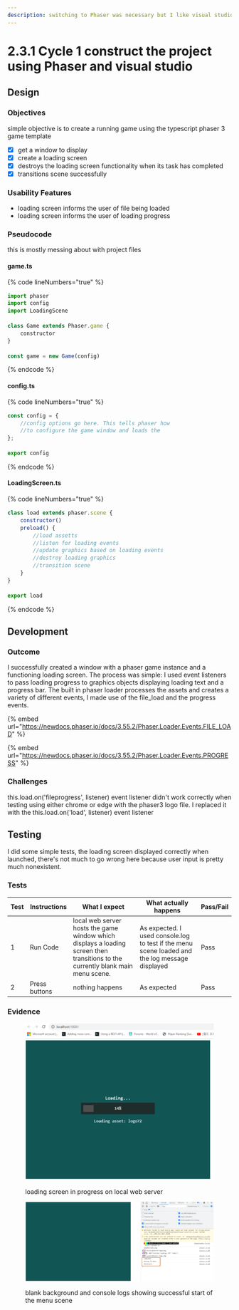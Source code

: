 ```yaml
---
description: switching to Phaser was necessary but I like visual studio and typescript
---
```


# 2.3.1 Cycle 1 construct the project using Phaser and visual studio

## Design

### Objectives

simple objective is to create a running game using the typescript phaser 3 game template

* [x] get a window to display
* [x] create a loading screen
* [x] destroys the loading screen functionality when its task has completed
* [x] transitions scene successfully

### Usability Features

* loading screen informs the user of file being loaded
* loading screen informs the user of loading progress

### Pseudocode

this is mostly messing about with project files

#### game.ts

{% code lineNumbers="true" %}
```javascript
import phaser
import config
import LoadingScene

class Game extends Phaser.game {
    constructor
}

const game = new Game(config)
```
{% endcode %}

#### config.ts

{% code lineNumbers="true" %}
```javascript
const config = {
    //config options go here. This tells phaser how
    //to configure the game window and loads the 
};

export config
```
{% endcode %}

#### LoadingScreen.ts

{% code lineNumbers="true" %}
```javascript
class load extends phaser.scene {
    constructor()
    preload() {
        //load assetts
        //listen for loading events
        //update graphics based on loading events
        //destroy loading graphics
        //transition scene
    }
}

export load
```
{% endcode %}

## Development

### Outcome

I successfully created a window with a phaser game instance and a functioning loading screen. The process was simple: I used event listeners to pass loading progress to graphics objects displaying loading text and a progress bar. The built in phaser loader processes the assets and creates a variety of different events, I made use of the file\_load and the progress events.

{% embed url="https://newdocs.phaser.io/docs/3.55.2/Phaser.Loader.Events.FILE_LOAD" %}

{% embed url="https://newdocs.phaser.io/docs/3.55.2/Phaser.Loader.Events.PROGRESS" %}

### Challenges

this.load.on('fileprogress', listener) event listener didn't work correctly when testing using either chrome or edge with the phaser3 logo file. I replaced it with the this.load.on('load', listener) event listener

## Testing

I did some simple tests, the loading screen displayed correctly when launched, there's not much to go wrong here because user input is pretty much nonexistent.

### Tests

| Test | Instructions  | What I expect                                                                                                                   | What actually happens                                                                          | Pass/Fail |
| ---- | ------------- | ------------------------------------------------------------------------------------------------------------------------------- | ---------------------------------------------------------------------------------------------- | --------- |
| 1    | Run Code      | local web server hosts the game window which displays a loading screen then transitions to the currently blank main menu scene. | As expected. I used console.log to test if the menu scene loaded and the log message displayed | Pass      |
| 2    | Press buttons | nothing happens                                                                                                                 | As expected                                                                                    | Pass      |

### Evidence

<figure><img src="../.gitbook/assets/image (5).png" alt=""><figcaption><p>loading screen in progress on local web server</p></figcaption></figure>

<figure><img src="../.gitbook/assets/image (2).png" alt=""><figcaption><p>blank background and console logs showing successful start of the menu scene</p></figcaption></figure>

